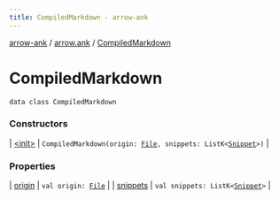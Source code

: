 ```yaml
---
title: CompiledMarkdown - arrow-ank
---
```


[arrow-ank](../../index.html) / [arrow.ank](../index.html) / [CompiledMarkdown](./index.html)

# CompiledMarkdown

`data class CompiledMarkdown`

### Constructors

| [&lt;init&gt;](-init-.html) | `CompiledMarkdown(origin: `[`File`](http://docs.oracle.com/javase/6/docs/api/java/io/File.html)`, snippets: ListK<`[`Snippet`](../-snippet/index.html)`>)` |

### Properties

| [origin](origin.html) | `val origin: `[`File`](http://docs.oracle.com/javase/6/docs/api/java/io/File.html) |
| [snippets](snippets.html) | `val snippets: ListK<`[`Snippet`](../-snippet/index.html)`>` |

